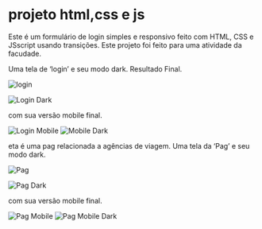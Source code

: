 # projeto html,css e js
Este é um formulário de login simples e responsivo feito com HTML, CSS e JSscript usando transições.
Este projeto foi feito para uma atividade da facudade.

Uma tela de ‘login’ e seu modo dark.
Resultado Final.

![login](https://user-images.githubusercontent.com/92549577/143493619-0501d153-e005-406f-bb49-c4f21287960f.jpeg)


![Login Dark](https://user-images.githubusercontent.com/92549577/143490968-b2edcdaa-2741-4724-b0f8-3992f64e051f.jpeg)



com sua versão mobile final.


![Login Mobile](https://user-images.githubusercontent.com/92549577/143493915-cb3731f2-3849-4443-91e9-a6d34503d0a4.jpg)
![Mobile Dark](https://user-images.githubusercontent.com/92549577/143493015-252b1a99-6541-43b7-a8dc-23336531fad2.jpg)







eta é uma pag relacionada a agências de viagem.
Uma tela da ‘Pag’ e seu modo dark.




![Pag](https://user-images.githubusercontent.com/92549577/142515387-a21138b6-158e-4c46-9227-69b6a199366d.jpg)


![Pag Dark](https://user-images.githubusercontent.com/92549577/143490131-1f3fb14a-daba-4a7f-b77b-91e12209d94b.jpg)



com sua versão mobile final.


![Pag Mobile](https://user-images.githubusercontent.com/92549577/143493042-a7062665-10d2-4a04-8838-9f5b6fb8c73d.jpg)
![Pag Mobile Dark](https://user-images.githubusercontent.com/92549577/143493164-0f05f573-155b-42b9-90aa-3daa1318e9a5.jpg)




